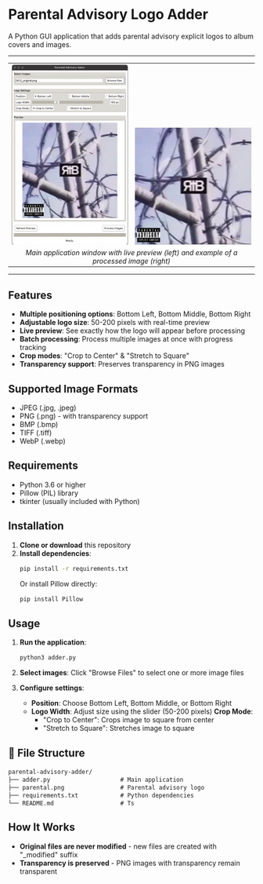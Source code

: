 # Parental Advisory Logo Adder

A Python GUI application that adds parental advisory explicit logos to album covers and images. 

---

<table align="center">
  <tr valign="bottom">
    <td><img src="showcase/preview.png" alt="App Preview" width="300"/></td>
    <td><img src="showcase/result.png" alt="Result Example" width="300"/></td>
  </tr>
  <tr>
    <td colspan="2" align="center">
      <em>Main application window with live preview (left) and example of a processed image (right)</em>
    </td>
  </tr>
</table>

---

## Features

- **Multiple positioning options**: Bottom Left, Bottom Middle, Bottom Right
- **Adjustable logo size**: 50-200 pixels with real-time preview
- **Live preview**: See exactly how the logo will appear before processing
- **Batch processing**: Process multiple images at once with progress tracking
- **Crop modes**: "Crop to Center" & "Stretch to Square"
- **Transparency support**: Preserves transparency in PNG images

## Supported Image Formats

- JPEG (.jpg, .jpeg)
- PNG (.png) - with transparency support
- BMP (.bmp)
- TIFF (.tiff)
- WebP (.webp)

## Requirements

- Python 3.6 or higher
- Pillow (PIL) library
- tkinter (usually included with Python)

## Installation

1. **Clone or download** this repository
2. **Install dependencies**:
   ```bash
   pip install -r requirements.txt
   ```
   Or install Pillow directly:
   ```bash
   pip install Pillow
   ```

## Usage

1. **Run the application**:
   ```bash
   python3 adder.py
   ```

2. **Select images**: Click "Browse Files" to select one or more image files

3. **Configure settings**:
   - **Position**: Choose Bottom Left, Bottom Middle, or Bottom Right
   - **Logo Width**: Adjust size using the slider (50-200 pixels)
   **Crop Mode**: 
     - "Crop to Center": Crops image to square from center
     - "Stretch to Square": Stretches image to square

## 📁 File Structure

```
parental-advisory-adder/
├── adder.py                    # Main application
├── parental.png                # Parental advisory logo
├── requirements.txt            # Python dependencies
└── README.md                   # Ts
```

## How It Works

- **Original files are never modified** - new files are created with "_modified" suffix
- **Transparency is preserved** - PNG images with transparency remain transparent

